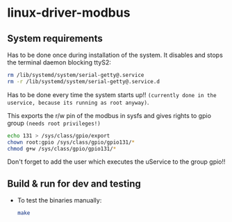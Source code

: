 
# linux-driver-modbus 

## System requirements

Has to be done once during installation of the system. It disables and stops the terminal daemon blocking ttyS2:

```bash
rm /lib/systemd/system/serial-getty@.service
rm -r /lib/systemd/system/serial-getty@.service.d
```

Has to be done every time the system starts up!!
`(currently done in the uservice, because its running as root anyway)`.

This exports the r/w pin of the modbus in sysfs and gives rights to gpio group `(needs root privileges!)`

```bash
echo 131 > /sys/class/gpio/export
chown root:gpio /sys/class/gpio/gpio131/*
chmod g+w /sys/class/gpio/gpio131/*
```

Don't forget to add the user which executes the uService to the group gpio!!


## Build & run for dev and testing

- To test the binaries manually:

  ```bash
  make
  ```


```
